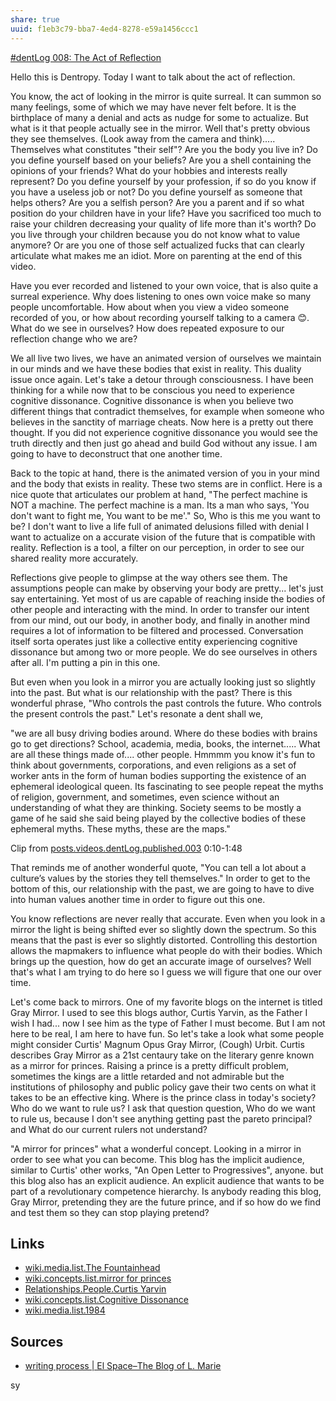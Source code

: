 ```yaml
---
share: true
uuid: f1eb3c79-bba7-4ed4-8278-e59a1456ccc1
---
```


[#dentLog 008: The Act of Reflection](https://odysee.com/@dentropicPortal:1/dentLog008:b)

Hello this is Dentropy. Today I want to talk about the act of reflection.

You know, the act of looking in the mirror is quite surreal. It can summon so many feelings, some of which we may have never felt before. It is the birthplace of many a denial and acts as nudge for some to actualize. But what is it that people actually see in the mirror. Well that's pretty obvious they see themselves. (Look away from the camera and think)..... Themselves what constitutes "their self"? Are you the body you live in? Do you define yourself based on your beliefs? Are you a shell containing the opinions of your friends? What do your hobbies and interests really represent? Do you define yourself by your profession, if so do you know if you have a useless job or not? Do you define yourself as someone that helps others? Are you a selfish person? Are you a parent and if so what position do your children have in your life? Have you sacrificed too much to raise your children decreasing your quality of life more than it's worth? Do you live through your children because you do not know what to value anymore? Or are you one of those self actualized fucks that can clearly articulate what makes me an idiot. More on parenting at the end of this video.

Have you ever recorded and listened to your own voice, that is also quite a surreal experience. Why does listening to ones own voice make so many people uncomfortable. How about when you view a video someone recorded of you, or how about recording yourself talking to a camera 😊. What do we see in ourselves? How does repeated exposure to our reflection change who we are?

We all live two lives, we have an animated version of ourselves we maintain in our minds and we have these bodies that exist in reality. This duality issue once again. Let's take a detour through consciousness. I have been thinking for a while now that to be conscious you need to experience cognitive dissonance. Cognitive dissonance is when you believe two different things that contradict themselves, for example when someone who believes in the sanctity of marriage cheats. Now here is a pretty out there thought. If you did not experience cognitive dissonance you would see the truth directly and then just go ahead and build God without any issue. I am going to have to deconstruct that one another time.

Back to the topic at hand, there is the animated version of you in your mind and the body that exists in reality. These two stems are in conflict. Here is a nice quote that articulates our problem at hand, "The perfect machine is NOT a machine. The perfect machine is a man. Its a man who says, 'You don't want to fight me, You want to be me'." So, Who is this me you want to be? I don't want to live a life full of animated delusions filled with denial I want to actualize on a accurate vision of the future that is compatible with reality. Reflection is a tool, a filter on our perception, in order to see our shared reality more accurately.

Reflections give people to glimpse at the way others see them. The assumptions people can make by observing your body are pretty... let's just say entertaining. Yet most of us are capable of reaching inside the bodies of other people and interacting with the mind. In order to transfer our intent from our mind, out our body, in another body, and finally in another mind requires a lot of information to be filtered and processed. Conversation itself sorta operates just like a collective entity experiencing cognitive dissonance but among two or more people. We do see ourselves in others after all. I'm putting a pin in this one.

But even when you look in a mirror you are actually looking just so slightly into the past. But what is our relationship with the past? There is this wonderful phrase, "Who controls the past controls the future. Who controls the present controls the past." Let's resonate a dent shall we,

"we are all busy driving bodies around. Where do these bodies with brains go to get directions? School, academia, media, books, the internet..... What are all these things made of.... other people. Hmmmm you know it's fun to think about governments, corporations, and even religions as a set of worker ants in the form of human bodies supporting the existence of an ephemeral ideological queen. Its fascinating to see people repeat the myths of religion, government, and sometimes, even science without an understanding of what they are thinking. Society seems to be mostly a game of he said she said being played by the collective bodies of these ephemeral myths. These myths, these are the maps."

Clip from [posts.videos.dentLog.published.003](/undefined) 0:10-1:48

That reminds me of another wonderful quote, "You can tell a lot about a culture’s values by the stories they tell themselves." In order to get to the bottom of this, our relationship with the past, we are going to have to dive into human values another time in order to figure out this one.

You know reflections are never really that accurate. Even when you look in a mirror the light is being shifted ever so slightly down the spectrum. So this means that the past is ever so slightly distorted. Controlling this destortion allows the mapmakers to influence what people do with their bodies. Which brings up the question, how do get an accurate image of ourselves? Well that's what I am trying to do here so I guess we will figure that one our over time.

Let's come back to mirrors. One of my favorite blogs on the internet is titled Gray Mirror. I used to see this blogs author, Curtis Yarvin, as the Father I wish I had... now I see him as the type of Father I must become. But I am not here to be real, I am here to have fun. So let's take a look what some people might consider Curtis' Magnum Opus Gray Mirror, (Cough) Urbit. Curtis describes Gray Mirror as a 21st centaury take on the literary genre known as a mirror for princes. Raising a prince is a pretty difficult problem, sometimes the kings are a little retarded and not admirable but the institutions of philosophy and public policy gave their two cents on what it takes to be an effective king. Where is the prince class in today's society? Who do we want to rule us? I ask that question question, Who do we want to rule us, because I don't see anything getting past the pareto principal? and What do our current rulers not understand?

"A mirror for princes" what a wonderful concept. Looking in a mirror in order to see what you can become. This blog has the implicit audience, similar to Curtis' other works, "An Open Letter to Progressives", anyone. but this blog also has an explicit audience. An explicit audience that wants to be part of a revolutionary competence hierarchy. Is anybody reading this blog, Gray Mirror, pretending they are the future prince, and if so how do we find and test them so they can stop playing pretend?

<!-- 
Rejected stuff

* What is our relationship with the present? What is our relationship with the future?

I am spoiled, provided everything I should ever need to concur my destiny but I refuse to take responsibility for my own life, you need to insist on your right to exist after all.

I like to use the phrase, google you way to victory but I have another phrase I hope to embody, pretend your way to victory.
-->
## Links

* [wiki.media.list.The Fountainhead](/undefined)
* [wiki.concepts.list.mirror for princes](/06d2c85c-c8fd-4248-b7fe-19ba825c7b47)
* [Relationships.People.Curtis Yarvin](/undefined)
* [wiki.concepts.list.Cognitive Dissonance](/8c198cdd-4b8e-4784-ac8e-4c02cf113f49)
* [wiki.media.list.1984](/8d27c0e2-820e-48cf-909e-fb0034b8ccaa)

## Sources

* [writing process | El Space–The Blog of L. Marie](https://lmarie7b.wordpress.com/tag/writing-process/)


<!--
Name: 

dentLog007

Title:

#dentLog 008 The Act of Reflection

Description:

#dentLog 008: The Act of Reflection
https://wiki.ddaemon.org/notes/iB0oxI5lrdeb4mqCHlQP2.html

Background Photo:

https://i.ytimg.com/vi/Sm7AmBHj-Vg/hqdefault.jpg
Tags:

Philosophy SelfHelp Cringe Software Shrek

-->

<!-- 
Rendering stuff

ffmpeg -ss 00:00:54 -t 00:01:01 -i '2021-12-23 23-42-00.mkv' -vcodec copy -acodec copy dentLog003.out.mkv

'2022-01-06 23-36-36.mkv'

ffmpeg -i "2022-01-06 23-36-36.mkv" -c copy dentLog008.mp4

-->


sy